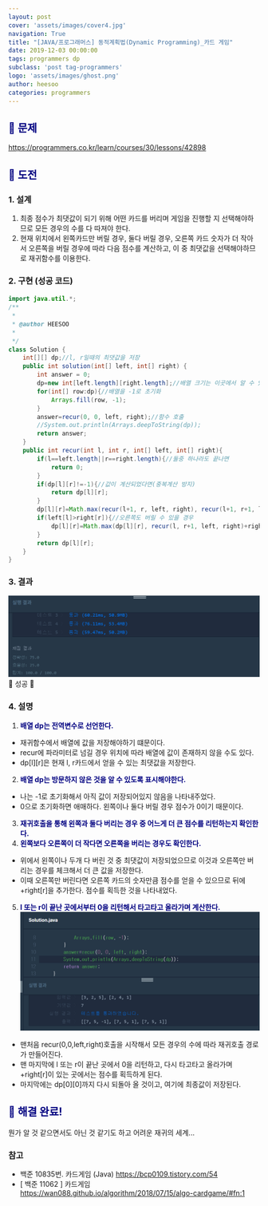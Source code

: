 ```yaml
---
layout: post
cover: 'assets/images/cover4.jpg'
navigation: True
title: "[JAVA/프로그래머스] 동적계획법(Dynamic Programming)_카드 게임"
date: 2019-12-03 00:00:00
tags: programmers dp
subclass: 'post tag-programmers'
logo: 'assets/images/ghost.png'
author: heesoo
categories: programmers
---
```

## <span style="color:navy">👀 문제</span>
<https://programmers.co.kr/learn/courses/30/lessons/42898>

## <span style="color:navy">👊 도전</span>

### 1. 설계
1. 최종 점수가 최댓값이 되기 위해 어떤 카드를 버리며 게임을 진행할 지 선택해야하므로 모든 경우의 수를 다 따져야 한다.
2. 현재 위치에서 왼쪽카드만 버릴 경우, 둘다 버릴 경우, 오른쪽 카드 숫자가 더 작아서 오른쪽을 버릴 경우에 따라 다음 점수를 계산하고, 이 중 최댓값을 선택해야하므로 재귀함수를 이용한다.


### 2. 구현 (성공 코드)
```java
import java.util.*;
/**
 *
 * @author HEESOO
 *
 */
class Solution {
    int[][] dp;//l, r일때의 최댓값을 저장
    public int solution(int[] left, int[] right) {
        int answer = 0;
        dp=new int[left.length][right.length];//배열 크기는 이곳에서 알 수 있으므로 여기서 초기화
        for(int[] row:dp){//배열을 -1로 초기화
            Arrays.fill(row, -1);
        }
        answer=recur(0, 0, left, right);//함수 호출
        //System.out.println(Arrays.deepToString(dp));
        return answer;
    }
    public int recur(int l, int r, int[] left, int[] right){
        if(l==left.length||r==right.length){//둘중 하나라도 끝나면
            return 0;
        }
        if(dp[l][r]!=-1){//값이 계산되었다면(중복계산 방지)
            return dp[l][r];
        }
        dp[l][r]=Math.max(recur(l+1, r, left, right), recur(l+1, r+1, left, right));//왼쪽만 버릴지, 둘다 버릴지 결정
        if(left[l]>right[r]){//오른쪽도 버릴 수 있을 경우
            dp[l][r]=Math.max(dp[l][r], recur(l, r+1, left, right)+right[r]);//버리는게 이득인지 확인
        }
        return dp[l][r];
    }
}
```

### 3. 결과
![실행결과](./assets/images/191203_3.PNG)
🤟 성공 🤟

### 4. 설명
1. **<span style="color:navy">배열 dp는 전역변수로 선언한다.</span>**  
- 재귀함수에서 배열에 값을 저장해야하기 떄문이다.
- recur에 파라미터로 넘길 경우 위치에 따라 배열에 값이 존재하지 않을 수도 있다.
- dp[l][r]은 현재 l, r카드에서 얻을 수 있는 최댓값을 저장한다.
2. **<span style="color:navy">배열 dp는 방문하지 않은 것을 알 수 있도록 표시해야한다.</span>**  
- 나는 -1로 초기화해서 아직 값이 저장되어있지 않음을 나타내주었다.
- 0으로 초기화하면 애매하다. 왼쪽이나 둘다 버릴 경우 점수가 0이기 때문이다.
3. **<span style="color:navy">재귀호출을 통해 왼쪽과 둘다 버리는 경우 중 어느게 더 큰 점수를 리턴하는지 확인한다.</span>**
4. **<span style="color:navy">왼쪽보다 오른쪽이 더 작다면 오른쪽을 버리는 경우도 확인한다.</span>**
- 위에서 왼쪽이나 두개 다 버린 것 중 최댓값이 저장되었으므로 이것과 오른쪽만 버리는 경우를 체크해서 더 큰 값을 저장한다.
- 이때 오른쪽만 버린다면 오른쪽 카드의 숫자만큼 점수를 얻을 수 있으므로 뒤에 +right[r]을 추가한다. 점수를 획득한 것을 나타내었다.
5. **<span style="color:navy">l 또는 r이 끝난 곳에서부터 0을 리턴해서 타고타고 올라가며 계산한다.</span>**
![실행결과](./assets/images/191203_4.PNG)
- 맨처음 recur(0,0,left,right)호출을 시작해서 모든 경우의 수에 따라 재귀호출 경로가 만들어진다.
- 맨 마지막에 l 또는 r이 끝난 곳에서 0을 리턴하고, 다시 타고타고 올라가며 +right[r]이 있는 곳에서는 점수를 획득하게 된다.
- 마지막에는 dp[0][0]까지 다시 되돌아 올 것이고, 여기에 최종값이 저장된다.

## <span style="color:navy">👏 해결 완료!</span>
뭔가 알 것 같으면서도 아닌 것 같기도 하고 어려운 재귀의 세계...

### 참고
- 백준 10835번. 카드게임 (Java) <https://bcp0109.tistory.com/54>
- [ 백준 11062 ] 카드게임 <https://wan088.github.io/algorithm/2018/07/15/algo-cardgame/#fn:1>
